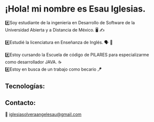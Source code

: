 # ¡Hola! mi nombre es Esau Iglesias. 

:hash:Soy estudiante de la ingenieria en Desarrollo de Software de la Universidad Abierta y a Distancia de México. :desktop_computer: :writing_hand:
</br>
</br>
:hash:Estudié la licenciatura en Enseñanza de Inglés. :speaking_head: :statue_of_liberty:
</br>
</br>
:hash:Estoy cursando la Escuela de código de PILARES para especializarme como desarrollador JAVA. :coffee:
</br>
:hash:Estoy en busca de un trabajo como becario :kite:


## Tecnologías:



## Contacto:

:incoming_envelope: iglesiasolveraangelesau@gmail.com 

<!--
**esauiglesiasolvera/esauiglesiasolvera** is a ✨ _special_ ✨ repository because its `README.md` (this file) appears on your GitHub profile.

Here are some ideas to get you started:

- 🔭 I’m currently working on ...
- 🌱 I’m currently learning ...
- 👯 I’m looking to collaborate on ...
- 🤔 I’m looking for help with ...
- 💬 Ask me about ...
- 📫 How to reach me: ...
- 😄 Pronouns: ...
- ⚡ Fun fact: ...
-->

